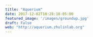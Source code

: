 ```yaml
---
title: "Aquerium"
date: 2017-12-02T10:28:18-05:00
featured_image: '/images/groundup.jpg'
draft: False
web: "http://aquerium.zhulinlab.org"
---
```



